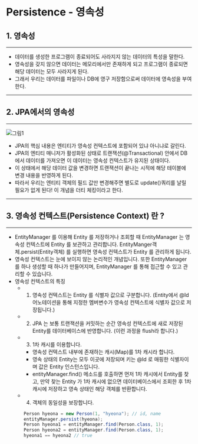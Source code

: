 # Persistence - 영속성

## 1. 영속성
---
+ 데이터를 생성한 프로그램이 종료되어도 사라지지 않는 데이터의 특성을 말한다.
+ 영속성을 갖지 않으면 데이터는 메모리에서만 존재하게 되고 프로그램이 종료되면 해당 데이터는 모두 사라지게 된다.
+ 그래서 우리는 데이터를 파일이나 DB에 영구 저장함으로써 데이터에 영속성을 부여한다.
---


## 2. JPA에서의 영속성
---
![그림1](https://blog.kakaocdn.net/dn/xYoG6/btqXYo4FpZI/1ppkSARXl6gsbfr6FZgyk0/img.png)
+ JPA의 핵심 내용은 엔티티가 영속성 컨텍스트에 포함되어 있냐 아니냐로 갈린다.
+ JPA의 엔티티 매니저가 활성화된 상태로 트랜잭션(@Transactional) 안에서 DB에서 데이터를 가져오면 이 데이터는 영속성 컨텍스트가 유지된 상태이다.
+ 이 상태에서 해당 데이터 값을 변경하면 트랜잭션이 끝나는 시적에 해당 테이블에 변경 내용을 반영하게 된다. 
+ 따라서 우리는 엔티티 객체의 필드 값만 변경해주면 별도로 update()쿼리를 날릴 필요가 없게 된다! 이 개념을 더티 체킹이라고 한다.
---

## 3. 영속성 컨텍스트(Persistence Context) 란 ?
---
+ EntityManager 를 이용해 Entity 를 저장하거나 조회할 때 EntityManager 는 영속성 컨텍스트에 Entity 를 보관하고 관리합니다. EntityManger객체.persist(Entity객체) 를 실행하면 영속성 컨텍스트가 Entity 를 관리하게 됩니다.
+ 영속성 컨텍스트는 눈에 보이지 않는 논리적인 개념입니다. 또한 EntityManager 를 하나 생성할 때 하나가 만들어지며, EntityManager 를 통해 접근할 수 있고 관리할 수 있습니다.
+ 영속성 컨텍스트의 특징
    - 1. 영속성 컨텍스트는 Entity 를 식별자 값으로 구분합니다. (Entity에서 @Id 어노테이션을 통해 지정한 멤버변수가 영속성 컨텍스트에 식별자 값으로 저장됩니다.)
    - 2. JPA 는 보통 트랜잭션을 커밋하는 순간 영속성 컨텍스트에 새로 저장된 Entity를 데이터베이스에 반영합니다. (이런 과정을 flush라 합니다.)
    - 3. 1차 캐시를 이용합니다.
        - 영속성 컨텍스트 내부에 존재하는 캐시(Map)를 1차 캐시라 합니다. 
        - 영속 상태의 Entity는 모두 이곳에 저장되며 키는 @Id 로 매핑한 식별자이며 값은 Entity 인스턴스입니다. 
        - entityManager.find() 메소드를 호출하면 먼저 1차 캐시에서 Entity를 찾고, 만약 찾는 Entity 가 1차 캐시에 없으면 데이터베이스에서 조회한 후 1차 캐시에 저장하고 영속 상태인 해당 객체를 반환합니다.
    - 4. 객체의 동일성을 보장합니다.
        ```java
        Person hyeona = new Person(1, "hyeona"); // id, name
        entityManager.persist(hyeona);
        Person hyeona1 = entityManager.find(Person.class, 1);
        Person hyeona2 = entityManager.find(Person.class, 1);
        hyeona1 == hyeona2 // true
        ```